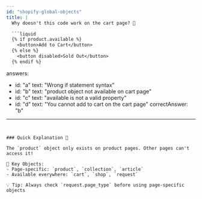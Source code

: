 ```yaml
---
id: "shopify-global-objects"
title: |
  Why doesn't this code work on the cart page? 🛒

  ```liquid
  {% if product.available %}
    <button>Add to Cart</button>
  {% else %}
    <button disabled>Sold Out</button>
  {% endif %}
  ```
answers:
  - id: "a"
    text: "Wrong if statement syntax"
  - id: "b"
    text: "product object not available on cart page"
  - id: "c"
    text: "available is not a valid property"
  - id: "d"
    text: "You cannot add to cart on the cart page"
correctAnswer: "b"
---
```


### Quick Explanation 🎯

The `product` object only exists on product pages. Other pages can't access it!

🔑 Key Objects:
- Page-specific: `product`, `collection`, `article`
- Available everywhere: `cart`, `shop`, `request`

💡 Tip: Always check `request.page_type` before using page-specific objects 
